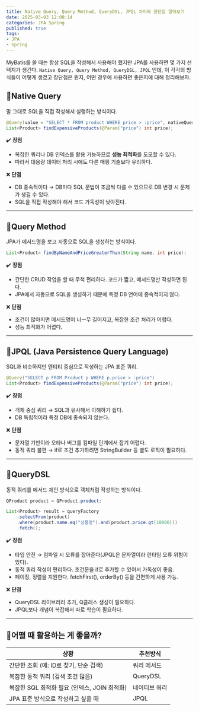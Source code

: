 ```yaml
---
title: Native Query, Query Method, QueryDSL, JPQL 차이와 장단점 알아보기                 
date: 2025-03-03 12:08:14
categories: JPA Spring            
published: true 
tags:
- JPA           
- Spring 
---  
```


MyBatis를 쓸 때는 항상 SQL을 작성해서 사용해야 했지만 JPA를 사용하면 몇 가지 선택지가 생긴다. `Native Query, Query Method, QueryDSL, JPQL` 인데, 이 각각의 방식들이 어떻게 생겼고 장단점은 뭔지, 어떤 경우에 사용하면 좋은지에 대해 정리해보자. 
 

## 📌Native Query  
말 그대로 SQL을 직접 작성해서 실행하는 방식이다.  

```java 
@Query(value = "SELECT * FROM product WHERE price > :price", nativeQuery = true)
List<Product> findExpensiveProducts(@Param("price") int price);
``` 

✔️ **장점** 
- 복잡한 쿼리나 DB 인덱스를 활용 가능하므로 **성능 최적화**를 도모할 수 있다.  
- 따라서 대용량 데이터 처리 시에도 다른 매핑 기술보다 유리하다.  

❌ **단점**  
- DB 종속적이다 → DB마다 SQL 문법이 조금씩 다를 수 있으므로 DB 변경 시 문제가 생길 수 있다.  
- SQL을 직접 작성해야 해서 코드 가독성이 낮아진다. 

--- 

## 📌Query Method   
JPA가 메서드명을 보고 자동으로 SQL을 생성하는 방식이다. 

```java  
List<Product> findByNameAndPriceGreaterThan(String name, int price);
``` 
✔️ **장점** 
- 간단한 CRUD 작업을 할 때 무척 편리하다. 코드가 짧고, 메서드명만 작성하면 된다. 
- JPA에서 자동으로 SQL을 생성하기 때문에 특정 DB 언어에 종속적이지 않다. 

❌ **단점**
- 조건이 많아지면 메서드명이 너ㅡ무 길어지고, 복잡한 조건 처리가 어렵다. 
- 성능 최적화가 어렵다.  

--- 

## 📌JPQL (Java Persistence Query Language)  
SQL과 비슷하지만 엔티티 중심으로 작성하는 JPA 표준 쿼리. 

```java  
@Query("SELECT p FROM Product p WHERE p.price > :price")
List<Product> findExpensiveProducts(@Param("price") int price); 
``` 
✔️ **장점**
- 객체 중심 쿼리 → SQL과 유사해서 이해하기 쉽다.    
- DB 독립적이라 특정 DB에 종속되지 않는다.  

❌ **단점** 
- 문자열 기반이라 오타나 버그를 컴파일 단계에서 잡기 어렵다. 
- 동적 쿼리 불편 → if로 조건 추가하려면 StringBuilder 등 별도 로직이 필요하다.  

---

## 📌QueryDSL  
동적 쿼리를 메서드 체인 방식으로 객체처럼 작성하는 방식이다.  
```java 
QProduct product = QProduct.product;

List<Product> result = queryFactory
    .selectFrom(product)
    .where(product.name.eq("상품명").and(product.price.gt(10000)))
    .fetch();
``` 
✔️ **장점**
- 타입 안전 → 컴파일 시 오류를 잡아준다(JPQL은 문자열이라 런타임 오류 위험이 있다). 
- 동적 쿼리 작성이 편리하다. 조건문을 if로 추가할 수 있어서 가독성이 좋음. 
- 페이징, 정렬을 지원한다. fetchFirst(), orderBy() 등을 간편하게 사용 가능. 

❌ **단점** 
- QueryDSL 라이브러리 추가, Q클래스 생성이 필요하다. 
- JPQL보다 개념이 복잡해서 따로 학습이 필요하다. 

---

## 📌어떨 때 활용하는 게 좋을까?  
| 상황 | 추천방식 |
| --- | --- | 
| 간단한 조회 (예: ID로 찾기, 단순 검색) | 쿼리 메서드 | 
| 복잡한 동적 쿼리 (검색 조건 많음) | QueryDSL | 
| 복잡한 SQL 최적화 필요 (인덱스, JOIN 최적화) | 네이티브 쿼리 | 
| JPA 표준 방식으로 작성하고 싶을 때 | JPQL | 